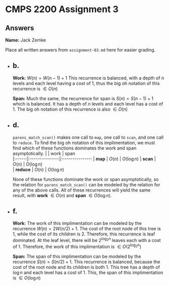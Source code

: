 # CMPS 2200 Assignment 3
## Answers

**Name:** Jack Zemke


Place all written answers from `assignment-03.md` here for easier grading.






- **b.**
    -
    **Work:** $W(n) = W(n-1) + 1$ This recurrence is balanced, with a depth of $n$ levels and each level having a cost of $1$, thus the big oh notation of this recurrence is $\in O(n)$

    **Span:** Much the same, the recurrence for span is $S(n) = S(n-1) + 1$ which is balanced. It has a depth of $n$ levels and each level has a cost of $1$. The big oh notation of this recurrence is also $\in O(n)$




- **d.**
    - 
    `parens_match_scan()` makes one call to `map`, one call to `scan`, and one call to `reduce`. To find the big oh notation of this implimentation, we must find which of these functions dominates the work and span asymptotically. 
    |       |    work    |    span    
    |:-----:|:--------------:|:--------------:
    | **map** |    $O(n)$      |    $O(\log n)$ 
    | **scan** |    $O(n)$      |   $O(\log n)$   
    | **reduce** |    $O(n)$      |     $O(\log n)$  
    
    None of these functions dominate the work or span asymptotically, so the relation for `parens_match_scan()` can be modeled by the relation for any of the above calls. All of these recurrences will yield the same result, with **work** $\in O(n)$ and **span** $\in O(\log n)$.







- **f.**
    -
    **Work:** The work of this implimentation can be modeled by the recurrence $W(n) = 2W(n/2) + 1$. The cost of the root node of this tree is $1$, while the cost of its children is $2$. Therefore, this recurrence is leaf dominated. At the leaf level, there will be $2^{\log_{2}n}$ leaves each with a cost of $1$. Therefore, the work of this implimentation is $\in O(2^{\log_{2}n})$

    **Span:** The span of this implimentation can be modeled by the recurrence $S(n) = S(n/2) + 1$. This recurrence is balanced, because the cost of the root node and its children is both $1$. This tree has a depth of $\log n$ and each level has a cost of $1$. This, the span of this implimentation is $\in O(\log n)$